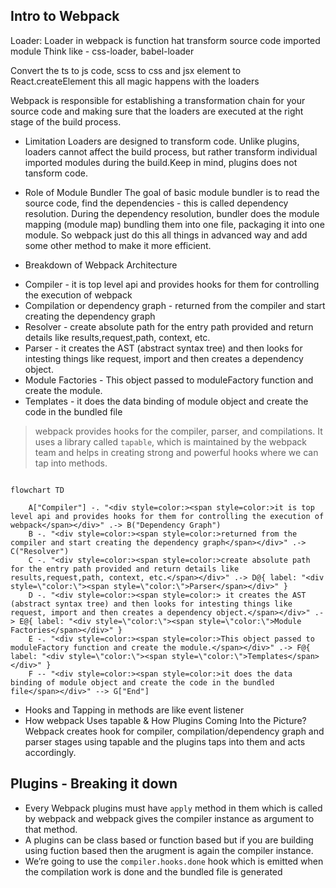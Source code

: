 ## Intro to Webpack

Loader: Loader in webpack is function hat transform source code imported module
Think like - css-loader, babel-loader

Convert the ts to js code, scss to css and jsx element to React.createElement this all magic happens with the loaders

Webpack is responsible for establishing a transformation chain for your source code and making sure that the loaders are executed at the right stage of the build process.

- Limitation
  Loaders are designed to transform code. Unlike plugins, loaders cannot affect the build process, but rather transform individual imported modules during the build.Keep in mind, plugins does not tansform code.

- Role of Module Bundler
  The goal of basic module bundler is to read the source code, find the dependencies - this is called dependency resolution.
  During the dependency resolution, bundler does the module mapping (module map) bundling them into one file, packaging it into one module. So webpack just do this all things in advanced way and add some other method to make it more efficient.

- Breakdown of Webpack Architecture

* Compiler - it is top level api and provides hooks for them for controlling the execution of webpack
* Compilation or dependency graph - returned from the compiler and start creating the dependency graph
* Resolver - create absolute path for the entry path provided and return details like results,request,path, context, etc.
* Parser - it creates the AST (abstract syntax tree) and then looks for intesting things like request, import and then creates a dependency object.
* Module Factories - This object passed to moduleFactory function and create the module.
* Templates - it does the data binding of module object and create the code in the bundled file

> webpack provides hooks for the compiler, parser, and compilations. It uses a library called `tapable`, which is maintained by the webpack team and helps in creating strong and powerful hooks where we can tap into methods.

```mermaid

flowchart TD

    A["Compiler"] -. "<div style=color:><span style=color:>it is top level api and provides hooks for them for controlling the execution of webpack</span></div>" .-> B("Dependency Graph")
    B -. "<div style=color:><span style=color:>returned from the compiler and start creating the dependency graph</span></div>" .-> C("Resolver")
    C -. "<div style=color:><span style=color:>create absolute path for the entry path provided and return details like results,request,path, context, etc.</span></div>" .-> D@{ label: "<div style=\"color:\"><span style=\"color:\">Parser</span></div>" }
    D -. "<div style=color:><span style=color:> it creates the AST (abstract syntax tree) and then looks for intesting things like request, import and then creates a dependency object.</span></div>" .-> E@{ label: "<div style=\"color:\"><span style=\"color:\">Module Factories</span></div>" }
    E -. "<div style=color:><span style=color:>This object passed to moduleFactory function and create the module.</span></div>" .-> F@{ label: "<div style=\"color:\"><span style=\"color:\">Templates</span></div>" }
    F -- "<div style=color:><span style=color:>it does the data binding of module object and create the code in the bundled file</span></div>" --> G["End"]
```

- Hooks and Tapping in methods are like event listener
- How webpack Uses tapable & How Plugins Coming Into the Picture?
  Webpack creates hook for compiler, compilation/dependency graph and parser stages using tapable and the plugins taps into them and acts accordingly.

## Plugins - Breaking it down

- Every Webpack plugins must have `apply` method in them which is called by webpack and webpack gives the compiler instance as argument to that method.
- A plugins can be class based or function based but if you are building using fuction based then the arugment is again the compiler instance.
- We’re going to use the `compiler.hooks.done` hook which is emitted when the compilation work is done and the bundled file is generated
